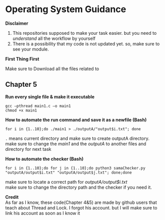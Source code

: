 Operating System Guidance
===

**Disclaimer**

1. This repositories supposed to make your task easier. but you need to *understand* all the workflow by yourself
2. There is a possibility that my code is not updated yet. so, make sure to see your module.

**First Thing First**

Make sure to Download all the files related to 

Chapter 5
--

**Run every single file & make it executable**

    gcc –pthread main1.c –o main1
    chmod +x main1

**How to automate the run command and save it as a newfile (Bash)**

    for i in {1..10};do ./main1 > ./outputA/"output$i.txt"; done
    
```.``` means current directory and make sure to create outputA directory.   
make sure to change the *main1* and the *outputA* to another files and directory for next task

**How to automate the checker (Bash)**

    for i in {1..10};do for j in {1..10};do python3 samaChecker.py "outputA/output$i.txt" "outputA/output$j.txt"; done;done
    
make sure to locate a correct path for *outputA/output$i.txt*   
make sure to change the directory path and the checker if you need it.

**Credit**   
As far as I know, these code(Chapter 4&5) are made by github users that teach about Thread and Lock. I forgot his account. but I will make sure to link his account as soon as I know it

